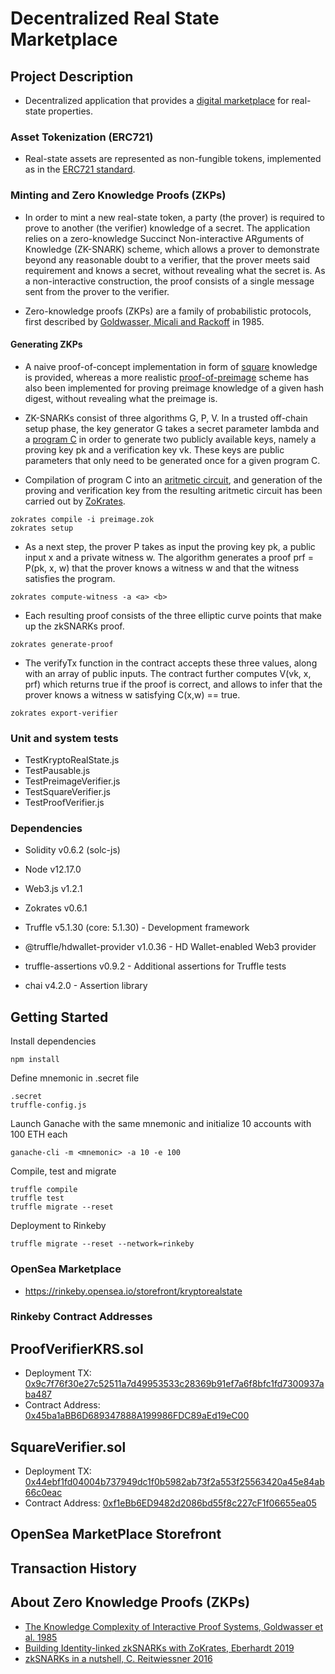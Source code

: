 # Decentralized Real State Marketplace

## Project Description

- Decentralized application that provides a [digital marketplace](https://rinkeby.opensea.io/storefront/kryptorealstate) for real-state properties.

### Asset Tokenization (ERC721)

- Real-state assets are represented as non-fungible tokens, implemented as in the [ERC721 standard](https://eips.ethereum.org/EIPS/eip-721).

### Minting and Zero Knowledge Proofs (ZKPs)

- In order to mint a new real-state token, a party (the prover) is required to prove to another (the verifier) knowledge of a secret. The application relies on a zero-knowledge Succinct Non-interactive ARguments of Knowledge (ZK-SNARK) scheme, which allows a prover to demonstrate beyond any reasonable doubt to a verifier, that the prover meets said requirement and knows a secret, without revealing what the secret is. As a non-interactive construction, the proof consists of a single message sent from the prover to the verifier.

- Zero-knowledge proofs (ZKPs) are a family of probabilistic protocols, first described by [Goldwasser, Micali and Rackoff](http://people.csail.mit.edu/silvio/Selected%20Scientific%20Papers/Proof%20Systems/The_Knowledge_Complexity_Of_Interactive_Proof_Systems.pdf) in 1985.

#### Generating ZKPs

- A naive proof-of-concept implementation in form of [square](https://github.com/dcarpintero/dapp-real-state/blob/master/contracts/zokrates/code/square/square.zok) knowledge is provided, whereas a more realistic [proof-of-preimage](https://github.com/dcarpintero/dapp-real-state/blob/master/contracts/zokrates/code/preimage/preimage.zok) scheme has also been implemented for proving preimage knowledge of a given hash digest, without revealing what the preimage is.

- ZK-SNARKs consist of three algorithms G, P, V. In a trusted off-chain setup phase, the key generator G takes a secret parameter lambda and a [program C](https://github.com/dcarpintero/dapp-real-state/blob/master/contracts/zokrates/code/preimage/preimage.zok) in order to generate two publicly available keys, namely a proving key pk and a verification key vk. These keys are public parameters that only need to be generated once for a given program C.

- Compilation of program C into an [aritmetic circuit](https://medium.com/@VitalikButerin/quadratic-arithmetic-programs-from-zero-to-hero-f6d558cea649), and generation of the proving and verification key from the resulting aritmetic circuit has been carried out by [ZoKrates](https://github.com/Zokrates/ZoKrates).

```
zokrates compile -i preimage.zok
zokrates setup
```

- As a next step, the prover P takes as input the proving key pk, a public input x and a private witness w. The algorithm generates a proof prf = P(pk, x, w) that the prover knows a witness w and that the witness satisfies the program.

```
zokrates compute-witness -a <a> <b>
```

- Each resulting proof consists of the three elliptic curve points that make up the zkSNARKs proof.

```
zokrates generate-proof
```

- The verifyTx function in the contract accepts these three values, along with an array of public inputs. The contract further computes V(vk, x, prf) which returns true if the proof is correct, and allows to infer that the prover knows a witness w satisfying C(x,w) == true.

```
zokrates export-verifier
```

### Unit and system tests

- TestKryptoRealState.js
- TestPausable.js
- TestPreimageVerifier.js
- TestSquareVerifier.js
- TestProofVerifier.js

### Dependencies

- Solidity v0.6.2 (solc-js)
- Node v12.17.0
- Web3.js v1.2.1
- Zokrates v0.6.1

- Truffle v5.1.30 (core: 5.1.30) - Development framework
- @truffle/hdwallet-provider v1.0.36 - HD Wallet-enabled Web3 provider
- truffle-assertions v0.9.2 - Additional assertions for Truffle tests
- chai v4.2.0 - Assertion library

## Getting Started

Install dependencies

```
npm install
```

Define mnemonic in .secret file

```
.secret
truffle-config.js
```

Launch Ganache with the same mnemonic and initialize 10 accounts with 100 ETH each

```
ganache-cli -m <mnemonic> -a 10 -e 100
```

Compile, test and migrate

```
truffle compile
truffle test
truffle migrate --reset
```

Deployment to Rinkeby

```
truffle migrate --reset --network=rinkeby
```

### OpenSea Marketplace

- https://rinkeby.opensea.io/storefront/kryptorealstate

### Rinkeby Contract Addresses

## ProofVerifierKRS.sol

- Deployment TX: [0x9c7f76f30e27c52511a7d49953533c28369b91ef7a6f8bfc1fd7300937aba487](https://rinkeby.etherscan.io/tx/0x9c7f76f30e27c52511a7d49953533c28369b91ef7a6f8bfc1fd7300937aba487)
- Contract Address: [0x45ba1aBB6D689347888A199986FDC89aEd19eC00](https://rinkeby.etherscan.io/address/0x45ba1aBB6D689347888A199986FDC89aEd19eC00)

## SquareVerifier.sol

- Deployment TX: [0x44ebf1fd04004b737949dc1f0b5982ab73f2a553f25563420a45e84ab66c0eac](https://rinkeby.etherscan.io/tx/0x44ebf1fd04004b737949dc1f0b5982ab73f2a553f25563420a45e84ab66c0eac)
- Contract Address: [0xf1eBb6ED9482d2086bd55f8c227cF1f06655ea05](https://rinkeby.etherscan.io/address/0xf1eBb6ED9482d2086bd55f8c227cF1f06655ea05)

## OpenSea MarketPlace Storefront

## Transaction History

## About Zero Knowledge Proofs (ZKPs)

- [The Knowledge Complexity of Interactive Proof Systems, Goldwasser et al. 1985](http://people.csail.mit.edu/silvio/Selected%20Scientific%20Papers/Proof%20Systems/The_Knowledge_Complexity_Of_Interactive_Proof_Systems.pdf)
- [Building Identity-linked zkSNARKs with ZoKrates, Eberhardt 2019](https://medium.com/zokrates/building-identity-linked-zksnarks-with-zokrates-a36085cdd40)
- [zkSNARKs in a nutshell, C. Reitwiessner 2016](https://blog.ethereum.org/2016/12/05/zksnarks-in-a-nutshell/)
